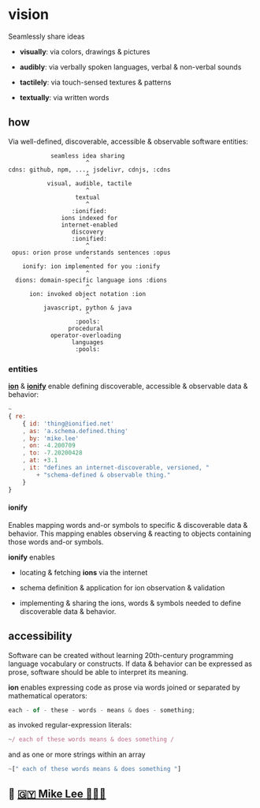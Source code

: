 
# vision

Seamlessly share ideas

+ **visually**: via colors, drawings & pictures

+ **audibly**: via verbally spoken languages, verbal & non-verbal sounds

+ **tactilely**: via touch-sensed textures & patterns

+ **textually**: via written words


## how

Via well-defined, discoverable, accessible & observable software entities:

```
            seamless idea sharing
                      ^
cdns: github, npm, ..., jsdelivr, cdnjs, :cdns
                      ^
           visual, audible, tactile
                      ^
                   textual
                      ^
                  :ionified:
               ions indexed for
               internet-enabled
                  discovery
                  :ionified:
                      ^
 opus: orion prose understands sentences :opus
                      ^
    ionify: ion implemented for you :ionify
                      ^
  dions: domain-specific language ions :dions
                      ^
      ion: invoked object notation :ion
                      ^
          javascript, python & java
                      ^
                   :pools:
                 procedural
            operator-overloading
                  languages
                   :pools:
```

### entities

[**ion**](ions/ion.md#ion) & [**ionify**](https://api.ionify.net/)
enable defining discoverable, accessible & observable data & behavior:


```javascript
~
{ re:
    { id: 'thing@ionified.net'
    , as: 'a.schema.defined.thing'
    , by: 'mike.lee'
    , on: -4.200709
    , to: -7.20200428
    , at: +3.1
    , it: "defines an internet-discoverable, versioned, "
        + "schema-defined & observable thing."
    }
}
```


#### ionify

Enables mapping words and-or symbols to specific & discoverable data & behavior.
This mapping enables observing & reacting to objects containing those words
and-or symbols.

**ionify** enables

+ locating & fetching **ions** via the internet

+ schema definition & application for ion observation & validation

+ implementing & sharing the ions, words & symbols needed to define
discoverable data & behavior.

## accessibility

Software can be created without learning 20th-century programming language
vocabulary or constructs. If data & behavior can be expressed as prose,
software should be able to interpret its meaning.

**ion** enables expressing code as prose via words joined or separated by
mathematical operators:

```javascript
each - of - these - words - means & does - something;
```

as invoked regular-expression literals:

```javascript
~/ each of these words means & does something /
```

and as one or more strings within an array

```javascript
~[" each of these words means & does something "]
```


## 🤎 [🇬🇾 Mike Lee 👨🏾‍💻](https://github.com/iskitz)